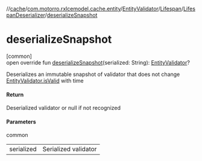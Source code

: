 //[cache](../../../../../index.md)/[com.motorro.rxlcemodel.cache.entity](../../../index.md)/[EntityValidator](../../index.md)/[Lifespan](../index.md)/[LifespanDeserializer](index.md)/[deserializeSnapshot](deserialize-snapshot.md)

# deserializeSnapshot

[common]\
open override fun [deserializeSnapshot](deserialize-snapshot.md)(serialized: String): [EntityValidator](../../index.md)?

Deserializes an immutable snapshot of validator that does not change [EntityValidator.isValid](../../is-valid.md) with time

#### Return

Deserialized validator or null if not recognized

#### Parameters

common

| | |
|---|---|
| serialized | Serialized validator |
